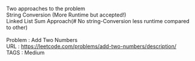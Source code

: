 Two approaches to the problem <br> 
String Conversion (More Runtime but accepted!)<br>
Linked List Sum Approach(# No string-Conversion less runtime compared to other)<br><br>
Problem : Add Two Numbers<br>
URL : https://leetcode.com/problems/add-two-numbers/description/<br>
TAGS : Medium

